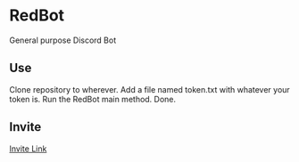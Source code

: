 # RedBot
General purpose Discord Bot

## Use
Clone repository to wherever.
Add a file named token.txt with whatever your token is.
Run the RedBot main method. Done.

## Invite
[Invite Link](https://discordapp.com/oauth2/authorize?client_id=270057017966723083&scope=bot&permissions=0)